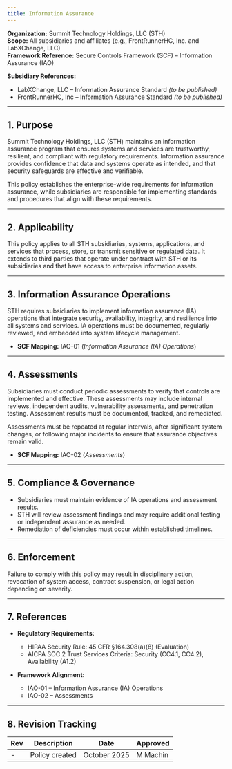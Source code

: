 ```yaml
---
title: Information Assurance
---
```


**Organization:** Summit Technology Holdings, LLC (STH)  
**Scope:** All subsidiaries and affiliates (e.g., FrontRunnerHC, Inc. and LabXChange, LLC)  
**Framework Reference:** Secure Controls Framework (SCF) – Information Assurance (IAO)

**Subsidiary References:**  

- LabXChange, LLC – Information Assurance Standard *(to be published)*  
- FrontRunnerHC, Inc – Information Assurance Standard *(to be published)*  

---

## 1. Purpose

Summit Technology Holdings, LLC (STH) maintains an information assurance program that ensures systems and services are trustworthy, resilient, and compliant with regulatory requirements. Information assurance provides confidence that data and systems operate as intended, and that security safeguards are effective and verifiable.  

This policy establishes the enterprise-wide requirements for information assurance, while subsidiaries are responsible for implementing standards and procedures that align with these requirements.  

---

## 2. Applicability

This policy applies to all STH subsidiaries, systems, applications, and services that process, store, or transmit sensitive or regulated data. It extends to third parties that operate under contract with STH or its subsidiaries and that have access to enterprise information assets.  

---

## 3. Information Assurance Operations

STH requires subsidiaries to implement information assurance (IA) operations that integrate security, availability, integrity, and resilience into all systems and services. IA operations must be documented, regularly reviewed, and embedded into system lifecycle management.  

- **SCF Mapping:** IAO-01 (*Information Assurance (IA) Operations*)  

---

## 4. Assessments

Subsidiaries must conduct periodic assessments to verify that controls are implemented and effective. These assessments may include internal reviews, independent audits, vulnerability assessments, and penetration testing. Assessment results must be documented, tracked, and remediated.  

Assessments must be repeated at regular intervals, after significant system changes, or following major incidents to ensure that assurance objectives remain valid.  

- **SCF Mapping:** IAO-02 (*Assessments*)  

---

## 5. Compliance & Governance

- Subsidiaries must maintain evidence of IA operations and assessment results.  
- STH will review assessment findings and may require additional testing or independent assurance as needed.  
- Remediation of deficiencies must occur within established timelines.  

---

## 6. Enforcement

Failure to comply with this policy may result in disciplinary action, revocation of system access, contract suspension, or legal action depending on severity.  

---

## 7. References

- **Regulatory Requirements:**  
  - HIPAA Security Rule: 45 CFR §164.308(a)(8) (Evaluation)  
  - AICPA SOC 2 Trust Services Criteria: Security (CC4.1, CC4.2), Availability (A1.2)  

- **Framework Alignment:**  
  - IAO-01 – Information Assurance (IA) Operations  
  - IAO-02 – Assessments  

---

## 8. Revision Tracking

| Rev | Description   | Date          | Approved |
| --- | ------------- | ------------- | -------- |
| -   | Policy created | October 2025 | M Machin |
